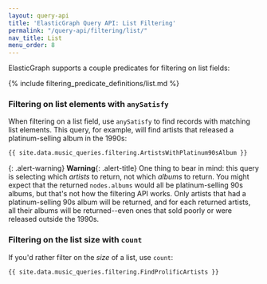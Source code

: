 ```yaml
---
layout: query-api
title: 'ElasticGraph Query API: List Filtering'
permalink: "/query-api/filtering/list/"
nav_title: List
menu_order: 8
---
```

ElasticGraph supports a couple predicates for filtering on list fields:

{% include filtering_predicate_definitions/list.md %}

### Filtering on list elements with `anySatisfy`

When filtering on a list field, use `anySatisfy` to find records with matching list elements.
This query, for example, will find artists that released a platinum-selling album in the 1990s:

```graphql
{{ site.data.music_queries.filtering.ArtistsWithPlatinum90sAlbum }}
```

{: .alert-warning}
**Warning**{: .alert-title}
One thing to bear in mind: this query is selecting which _artists_ to return,
not which _albums_ to return. You might expect that the returned `nodes.albums` would
all be platinum-selling 90s albums, but that's not how the filtering API works. Only artists
that had a platinum-selling 90s album will be returned, and for each returned artists, all
their albums will be returned--even ones that sold poorly or were released outside the 1990s.

### Filtering on the list size with `count`

If you'd rather filter on the _size_ of a list, use `count`:

```graphql
{{ site.data.music_queries.filtering.FindProlificArtists }}
```
